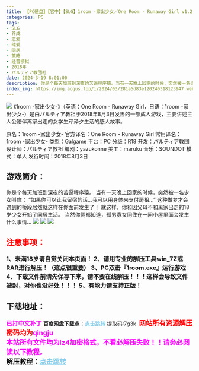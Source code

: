 ```yaml
---
title: 【PC硬盘】【官中】【SLG】1room -家出少女／One Room - Runaway Girl v1.2.3
categories: PC
tags:
- SLG
- 养成
- 恋爱
- 纯爱
- 同居
- 策略
- 经营模拟
- 2018年
- パルティア教団社
date: 2024-3-19 8:01:00
description: 你是个每天加班到深夜的苦逼程序猿。当有一天晚上回家的时候，突然被一名少女叫住：“如果你可以让我留宿的话…我可以用身体来支付房租…”这种做梦才会遇到的桥段居然就这样在你面前发生了！就这样，你和因父母不和离家出走的18岁少女开始了同居生活。当然你俩都知道，孤男寡女同住在一间小屋里面会发生什么事情…
index_img: https://img.acgus.top/i/2024/03/281a5d83e120240318123947.webp
---
```

![](https://img.acgus.top/i/2024/03/281a5d83e120240318123947.webp)
《1room -家出少女-》（英语：One Room - Runaway Girl，日语：1room -家出少女-）是由パルティア教祖于2018年8月3日发售的一部成人游戏，主要讲述主人公陪伴离家出走的女学生芹泽夕生活的感人故事。

原名：1room -家出少女-
官方译名：One Room - Runaway Girl
常用译名：1room -家出少女-
类型：Galgame
平台：PC
分级：R18
开发：パルティア教団
设计师：パルティア教祖
编剧：yazukonne
美工：maruku
音乐：SOUNDOT
模式：单人
发行时间：2018年8月3日

## 游戏简介：
你是个每天加班到深夜的苦逼程序猿。
当有一天晚上回家的时候，突然被一名少女叫住：
“如果你可以让我留宿的话…我可以用身体来支付房租…”
这种做梦才会遇到的桥段居然就这样在你面前发生了！
就这样，你和因父母不和离家出走的18岁少女开始了同居生活。
当然你俩都知道，孤男寡女同住在一间小屋里面会发生什么事情…
![](https://img.acgus.top/i/2024/03/b3664a57e820240318123953.webp)
![](https://img.acgus.top/i/2024/03/e0332987a120240318123949.webp)
![](https://img.acgus.top/i/2024/03/82d1afe88d20240318123951.webp)






## <font color=#FF0000 >注意事项：</font>
<font size=3><b>1、未满18岁请自觉关闭本页面！
2、请用专业的解压工具win_7Z或RAR进行解压！（这点很重要）
3、PC双击『1room.exe』运行游戏
4、下载文件前请先保存下来，请不要在线解压！！！这样会导致文件被封，对你也没好处！！！
5、有能力请支持正版！</b></font>

## 下载地址：
<font color=#FF00FF size=3><b>已打中文补丁</b></font>
<b>百度网盘下载点：</b><a href="https://pan.baidu.com/s/1UUkzSXKENbHYhXqhGcnwJQ?pwd=7g3k" style="color: #87CEEB;"><b>点击跳转</b></a> 提取码:7g3k
<a style="padding: 0" href="https://post.qingju.org/AD/"><img style="max-width:100%" src="https://img.acgus.top/i/2024/07/478f689b8021d8d499ab43d21acf137a.gif" alt=""></a>
<b><font color=#FF0000 size=4>网站所有资源解压密码均为</b></font><b><font color=#FF00FF size=4>qingju</font><font color=#FF0000 ></font></b><br><b><font color=#FF00FF size=4>本站所有文件均为lz4加密格式，不看必解压失败！！请务必阅读以下教程。</b></font><br><b><font color=#000 size=4>解压教程：</b><a href="https://post.qingju.org/tutorial/000/" style="color: #87CEEB;"><b>点击跳转</b></a>